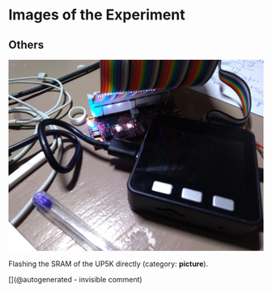# Images of the Experiment

## Others

![](/matty/20190226a/P_20190226_210103.jpg)

Flashing the SRAM of the UP5K directly (category: __picture__).



[](@autogenerated - invisible comment)